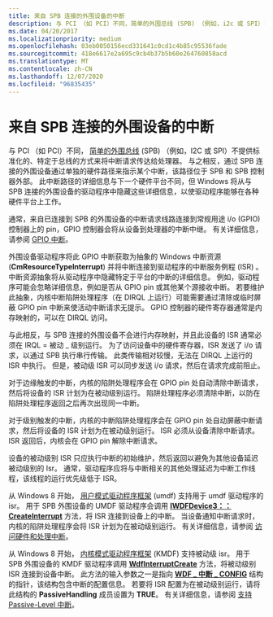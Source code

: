 ```yaml
---
title: 来自 SPB 连接的外围设备的中断
description: 与 PCI （如 PCI）不同，简单的外围总线 (SPB) （例如，i2c 或 SPI）不提供标准化的、特定于总线的方式来将中断请求传达给处理器。
ms.date: 04/20/2017
ms.localizationpriority: medium
ms.openlocfilehash: 03eb0050156ecd331641c0cd1c4b85c95536fade
ms.sourcegitcommit: 418e6617e2a695c9cb4b37b5b60e264760858acd
ms.translationtype: MT
ms.contentlocale: zh-CN
ms.lasthandoff: 12/07/2020
ms.locfileid: "96835435"
---
```

# <a name="interrupts-from-spb-connected-peripheral-devices"></a>来自 SPB 连接的外围设备的中断


与 PCI （如 PCI）不同， [简单的外围总线](/previous-versions/hh450903(v=vs.85)) (SPB) （例如，I2C 或 SPI）不提供标准化的、特定于总线的方式来将中断请求传达给处理器。 与之相反，通过 SPB 连接的外围设备通过单独的硬件路径来指示某个中断，该路径位于 SPB 和 SPB 控制器外部。 此中断路径的详细信息与下一个硬件平台不同，但 Windows 将从与 SPB 连接的外围设备的驱动程序中隐藏这些详细信息，以使驱动程序能够在各种硬件平台上工作。




通常，来自已连接到 SPB 的外围设备的中断请求线路连接到常规用途 i/o (GPIO) 控制器上的 pin，GPIO 控制器会将从设备到处理器的中断中继。 有关详细信息，请参阅 [GPIO 中断](../gpio/gpio-interrupts.md)。

外围设备驱动程序将此 GPIO 中断获取为抽象的 Windows 中断资源 (**CmResourceTypeInterrupt**) 并将中断连接到驱动程序的中断服务例程 (ISR) 。 中断资源抽象将从驱动程序中隐藏特定于平台的中断的详细信息。 例如，驱动程序可能会忽略详细信息，例如是否从 GPIO pin 或其他某个源接收中断。 若要维护此抽象，内核中断陷阱处理程序（在 DIRQL 上运行）可能需要通过清除或临时屏蔽 GPIO pin 中断来使活动中断请求无提示。 GPIO 控制器的硬件寄存器通常是内存映射的，可以在 DIRQL 访问。

与此相反，与 SPB 连接的外围设备不会进行内存映射，并且此设备的 ISR 通常必须在 IRQL = 被动 \_ 级别运行。 为了访问设备中的硬件寄存器，ISR 发送了 i/o 请求，以通过 SPB 执行串行传输。 此类传输相对较慢，无法在 DIRQL 上运行的 ISR 中执行。 但是，被动级 ISR 可以同步发送 i/o 请求，然后在请求完成前阻止。

对于边缘触发的中断，内核的陷阱处理程序会在 GPIO pin 处自动清除中断请求，然后将设备的 ISR 计划为在被动级别运行。 陷阱处理程序必须清除中断，以防在陷阱处理程序返回之后再次出现同一中断。

对于级别触发的中断，内核的中断陷阱处理程序会在 GPIO pin 处自动屏蔽中断请求，然后将设备的 ISR 计划为在被动级别运行。 ISR 必须从设备清除中断请求。 ISR 返回后，内核会在 GPIO pin 解除中断请求。

设备的被动级别 ISR 只应执行中断的初始维护，然后返回以避免为其他设备延迟被动级别的 Isr。 通常，驱动程序应将与中断相关的其他处理延迟为中断工作线程，该线程的运行优先级低于 ISR。

从 Windows 8 开始， [用户模式驱动程序框架](../wdf/overview-of-the-umdf.md) (umdf) 支持用于 umdf 驱动程序的 isr。 用于 SPB 外围设备的 UMDF 驱动程序会调用 [**IWDFDevice3：： CreateInterrupt**](/windows-hardware/drivers/ddi/wudfddi/nf-wudfddi-iwdfdevice3-createinterrupt) 方法，将 ISR 连接到设备上的中断。 当设备通知中断请求时，内核的陷阱处理程序会将 ISR 计划为在被动级别运行。 有关详细信息，请参阅 [访问硬件和处理中断](../wdf/accessing-hardware-and-handling-interrupts.md)。

从 Windows 8 开始， [内核模式驱动程序框架](../wdf/index.md) (KMDF) 支持被动级 isr。 用于 SPB 外围设备的 KMDF 驱动程序调用 [**WdfInterruptCreate**](/windows-hardware/drivers/ddi/wdfinterrupt/nf-wdfinterrupt-wdfinterruptcreate) 方法，将被动级别 ISR 连接到设备中断。 此方法的输入参数之一是指向 [**WDF \_ 中断 \_ CONFIG**](/windows-hardware/drivers/ddi/wdfinterrupt/ns-wdfinterrupt-_wdf_interrupt_config) 结构的指针，该结构包含中断的配置信息。 若要将 ISR 配置为在被动级别运行，请将此结构的 **PassiveHandling** 成员设置为 **TRUE**。 有关详细信息，请参阅 [支持 Passive-Level 中断](../wdf/supporting-passive-level-interrupts.md)。

 

